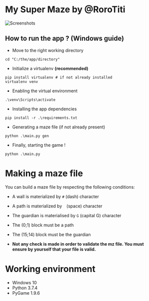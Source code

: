 # My Super Maze by @RoroTiti

![Screenshots](https://i.imgur.com/ijYFIlw.png)

## How to run the app ? (Windows guide)

- Move to the right working directory
```
cd "C:/the/app/directory"
```

- Initialize a virtualenv **(recommended)**
```
pip install virtualenv # if not already installed
virtualenv venv
```

- Enabling the virtual environment
```
.\venv\Scripts\activate
```

- Installing the app dependencies
```
pip install -r .\requirements.txt
```

- Generating a maze file (if not already present)
```
python .\main.py gen
```

- Finally, starting the game !
```
python .\main.py
```

# Making a maze file
You can build a maze file by respecting the following conditions:

- A wall is materialized by ``#`` (dash) character
- A path is materialized by `` `` (space) character
- The guardian is materialised by ``G`` (capital G) character


- The (0;1) block must be a path
- The (15;14) block must be the guardian


- **Not any check is made in order to validate the mz file. You must ensure by yourself that your file is valid.**

# Working environment
- Windows 10
- Python 3.7.4
- PyGame 1.9.6